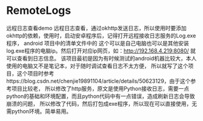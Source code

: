 # RemoteLogs
远程日志查看demo
远程日志查看，通过okhttp发送日志，所以使用时要添加okhttp的依赖，使用时，启动安卓程序后，记得打开远程接收日志服务的Log.exe程序，
android 项目中的清单文件中的 这个可以是自己电脑也可以是其他安装log.exe程序的电脑ip。然后打开对应ip网页，如：http://192.168.4.219:8080/
就可以查看到日志信息。 该项目最初是因为有时候测试的android机器比较大，本人使用的电脑又不是笔记本，对于随时调试查看日志不太方便，
所以就写了这个项目，这个项目时参考https://blog.csdn.net/chenjie19891104/article/details/50623129，由于这个参考项目比较老，
所以修改了http服务，原文是使用Python接收日志，需要一点python的基础和环境配置，而且python代码中有一点错误，造成刷新日志会导致崩溃的问题，
所以修改了代码，然后打包成exe程序，所以现在可以直接使用，无需python环境。简单易用。

